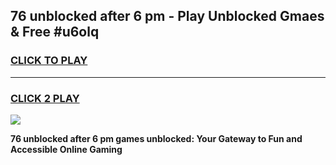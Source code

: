 
## 76 unblocked after 6 pm - Play Unblocked Gmaes & Free #u6olq
<h3>
<a href="https://news.freeplayer.one?title=76_unblocked_after_6_pm&ref=24F">CLICK TO PLAY</a></h3>
<hr>

<h3>
<a href="https://news.freeplayer.one?title=76_unblocked_after_6_pm&ref=24F">CLICK 2 PLAY</a>
  
</h3>

<a href="https://news.freeplayer.one?title=76_unblocked_after_6_pm&ref=24F/"><img src="https://clearcache.store/games.png"></a>


**76 unblocked after 6 pm games unblocked: Your Gateway to Fun and Accessible Online Gaming**
